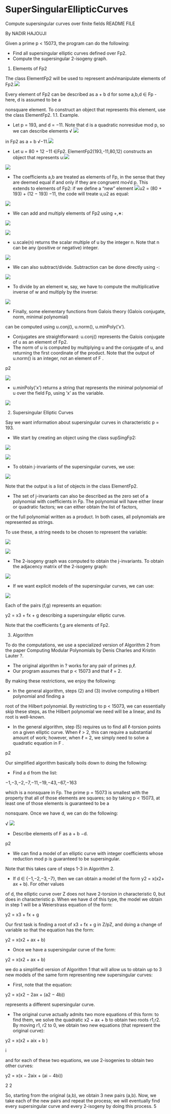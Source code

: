 # SuperSingularEllipticCurves
Compute supersingular curves over finite fields
README FILE

By NADIR HAJOUJI

Given a prime p < 15073, the program can do the following:

- Find all supersingular elliptic curves defined over Fp2.
- Compute the supersingular 2-isogeny graph.
1. Elements of Fp2

The class ElementFp2 will be used to represent and√manipulate elements of Fp2.![](Aspose.Words.348aa9fe-3170-4da9-af9a-c233a9d53486.001.png)

Every element of Fp2 can be described as a + b d for some a,b,d ∈ Fp - here, d is assumed to be a

nonsquare element. To construct an object that represents this element, use the class ElementFp2. 1.1. Example.

- Let p = 193, and d = −11. Note that d is a quadratic nonresidue mod p, so we can describe elements √ ![](Aspose.Words.348aa9fe-3170-4da9-af9a-c233a9d53486.002.png)

in Fp2 as a + b √−11.![](Aspose.Words.348aa9fe-3170-4da9-af9a-c233a9d53486.003.png)

- Let u = 80 + 12 −11 ∈Fp2. ElementFp2(193,-11,80,12) constructs an object that represents u:![](Aspose.Words.348aa9fe-3170-4da9-af9a-c233a9d53486.004.png)

![](Aspose.Words.348aa9fe-3170-4da9-af9a-c233a9d53486.005.png)

- The coefficients a,b are treated as elements of Fp, in the sense that they are deemed equal if and only if they are congruent mo√d p. This extends to elements of Fp2: if we define a “new” element ![](Aspose.Words.348aa9fe-3170-4da9-af9a-c233a9d53486.006.png)u2 = (80 + 193) + (12 − 193) −11, the code will treate u,u2 as equal:

![](Aspose.Words.348aa9fe-3170-4da9-af9a-c233a9d53486.007.png)

- We can add and multiply elements of Fp2 using +,∗:

![](Aspose.Words.348aa9fe-3170-4da9-af9a-c233a9d53486.008.png)

![](Aspose.Words.348aa9fe-3170-4da9-af9a-c233a9d53486.009.png)

- u.scale(n) returns the scalar multiple of u by the integer n. Note that n can be any (positive or negative) integer.

![](Aspose.Words.348aa9fe-3170-4da9-af9a-c233a9d53486.010.png)

- We can also subtract/divide. Subtraction can be done directly using -:

![](Aspose.Words.348aa9fe-3170-4da9-af9a-c233a9d53486.011.png)

- To divide by an element w, say, we have to compute the multiplicative inverse of w and multiply by the inverse:

![](Aspose.Words.348aa9fe-3170-4da9-af9a-c233a9d53486.012.png)

- Finally, some elementary functions from Galois theory (Galois conjugate, norm, minimal polynomial)

can be computed using u.conj(), u.norm(), u.minPoly(’x’).

- Conjugates are straightforward: u.conj() represents the Galois conjugate of u as an element of Fp2.
- The norm of u is computed by multiplying u and the conjugate of u, and returning the first coordinate of the product. Note that the output of u.norm() is an integer, not an element of F .

p2

![](Aspose.Words.348aa9fe-3170-4da9-af9a-c233a9d53486.013.png)

- u.minPoly(’x’) returns a string that represents the minimal polynomial of u over the field Fp, using ’x’ as the variable.

![](Aspose.Words.348aa9fe-3170-4da9-af9a-c233a9d53486.014.png)

2. Supersingular Elliptic Curves

Say we want information about supersingular curves in characteristic p = 193.

- We start by creating an object using the class supSingFp2:

![](Aspose.Words.348aa9fe-3170-4da9-af9a-c233a9d53486.015.png)

![](Aspose.Words.348aa9fe-3170-4da9-af9a-c233a9d53486.016.png)

- To obtain j-invariants of the supersingular curves, we use:

![](Aspose.Words.348aa9fe-3170-4da9-af9a-c233a9d53486.017.png)

Note that the output is a list of objects in the class ElementFp2.

- The set of j-invariants can also be described as the zero set of a polynomial with coefficients in Fp. The polynomial will have either linear or quadratic factors; we can either obtain the list of factors,

or the full polynomial written as a product. In both cases, all polynomials are represented as strings.

To use these, a string needs to be chosen to represent the variable:

![](Aspose.Words.348aa9fe-3170-4da9-af9a-c233a9d53486.018.png)

![](Aspose.Words.348aa9fe-3170-4da9-af9a-c233a9d53486.019.png)

- The 2-isogeny graph was computed to obtain the j-invariants. To obtain the adjacency matrix of the 2-isogeny graph:

![](Aspose.Words.348aa9fe-3170-4da9-af9a-c233a9d53486.020.png)

- If we want explicit models of the supersingular curves, we can use:

![](Aspose.Words.348aa9fe-3170-4da9-af9a-c233a9d53486.021.png)

Each of the pairs (f,g) represents an equation:

y2 = x3 + fx + g describing a supersingular elliptic curve.

Note that the coefficients f,g are elements of Fp2.

3. Algorithm

To do the computations, we use a specialized version of Algorithm 2 from the paper Computing Modular Polynomials by Denis Charles and Kristin Lauter ?.

- The original algorithm in ? works for any pair of primes p,ℓ.
- Our program assumes that p < 15073 and that ℓ = 2.

By making these restrictions, we enjoy the following:

- In the general algorithm, steps (2) and (3) involve computing a Hilbert polynomial and finding a

root of the Hilbert polynomial. By restricting to p < 15073, we can essentially skip these steps, as the Hilbert polynomial we need will be a linear, and its root is well-known.

- In the general algorithm, step (5) requires us to find all ℓ-torsion points on a given elliptic curve. When ℓ > 2, this can require a substantial amount of work; however, when ℓ = 2, we simply need to solve a quadratic equation in F .

p2

Our simplified algorithm basically boils down to doing the following:

- Find a d from the list:

−1,−3,−2,−7,−11,−19,−43,−67,−163

which is a nonsquare in Fp. The prime p = 15073 is smallest with the property that all of those elements are squares; so by taking p < 15073, at least one of those elements is guaranteed to be a

nonsquare. Once we have d, we can do the following:

√ ![](Aspose.Words.348aa9fe-3170-4da9-af9a-c233a9d53486.022.png)

- Describe elements of F as a + b −d.

p2

- We can find a model of an elliptic curve with integer coefficients whose reduction mod p is guaranteed to be supersingular.

Note that this takes care of steps 1-3 in Algorithm 2.

- If d ∈ {−1,−2,−3,−7}, then we can obtain a model of the form y2 = x(x2+ ax + b). For other values

of d, the elliptic curve over Z does not have 2-torsion in characteristic 0, but does in characteristic p. When we have d of this type, the model we obtain in step 1 will be a Weierstrass equation of the form:

y2 = x3 + fx + g

Our first task is finding a root of x3 + fx + g in Z/pZ, and doing a change of variable so that the equation has the form:

y2 = x(x2 + ax + b)

- Once we have a supersingular curve of the form:

y2 = x(x2 + ax + b)

we do a simplified version of Algorithm 1 that will allow us to obtain up to 3 new models of the same form representing new supersingular curves:

- First, note that the equation:

y2 = x(x2 − 2ax + (a2 − 4b))

represents a different supersingular curve.

- The original curve actually admits two more equations of this form: to find them, we solve the quadratic x2 + ax + b to obtain two roots r1,r2. By moving r1, r2 to 0, we obtain two new equations (that represent the original curve):

y2 = x(x2 + aix + b )

i

and for each of these two equations, we use 2-isogenies to obtain two other curves:

y2 = x(x − 2aix + (ai − 4bi))

2 2

So, starting from the original (a,b), we obtain 3 new pairs (a,b). Now, we take each of the new pairs and repeat the process; we will eventually find every supersingular curve and every 2-isogeny by doing this process.
5
